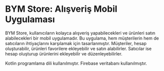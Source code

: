# BYM Store: Alışveriş Mobil Uygulaması

BYM Store, kullanıcıların kolayca alışveriş yapabilecekleri ve ürünleri satın alabilecekleri bir mobil uygulamadır. 
Bu uygulama, hem müşterilerin hem de satıcıların ihtiyaçlarını karşılamak için tasarlanmıştır. 
Müşteriler, hesap oluşturabilir, ürünleri favorilere ekleyebilir ve satın alabilirler. 
Satıcılar ise hesap oluşturup ürünlerini ekleyebilir ve düzenleyebilirler.

Kotlin programlama dili kullanılmıştır.
Firebase veritabanı kullanılmıştır.
